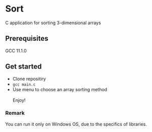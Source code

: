 # Sort
C application for sorting 3-dimensional arrays
## Prerequisites
GCC 11.1.0
## Get started
- Clone repositiry 
- `
gcc main.c
` 
- Use menu to choose an array sorting method \
\
Enjoy!
### Remark
You can run it only on Windows OS, due to the specifics of libraries.
